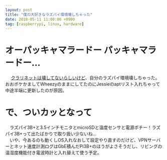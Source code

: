 ```yaml
---
layout: post
title: "僕の大好きなラズパイ環境壊しちゃった"
date: 2018-05-11 11:00:00 +0900
tag: [raspberrypi, linux, hardware]
---
```


# オーパッキャマラードー パッキャマラードー…
　 [クラリネットは壊してないらしいけど](http://nlab.itmedia.co.jp/nl/articles/1304/10/news026.html)、自分のラズパイ環境壊しちゃった。おおボケかましてWheezyのままにしてたのにJessieのaptリスト入れちゃって中途半端に更新したのが原因。  

# で、ついカッとなって
　ラズパイ3B+と3.5インチモニタとmicroSDと温度センサと電源ポチー！ラズパイ3B+って出たばかりで取り扱い少ないね…  
　いや、今あるのも動くしOS入れなおして設定やり直すのだけど、VPNサーバーとネット速度計測ログはGbE積んだPi3B+のほうがよさそうだし、リビングの温湿度機能付き電波時計と入れ替えて使う予定。  
